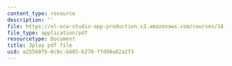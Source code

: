 ```yaml
---
content_type: resource
description: ''
file: https://ol-ocw-studio-app-production.s3.amazonaws.com/courses/18-217-graph-theory-and-additive-combinatorics-fall-2019/a25568fb6c8cb805b270ffd90a82a2f3_hDwkKrWqdZE.pdf
file_type: application/pdf
resourcetype: Document
title: 3play pdf file
uid: a25568fb-6c8c-b805-b270-ffd90a82a2f3
---
```

